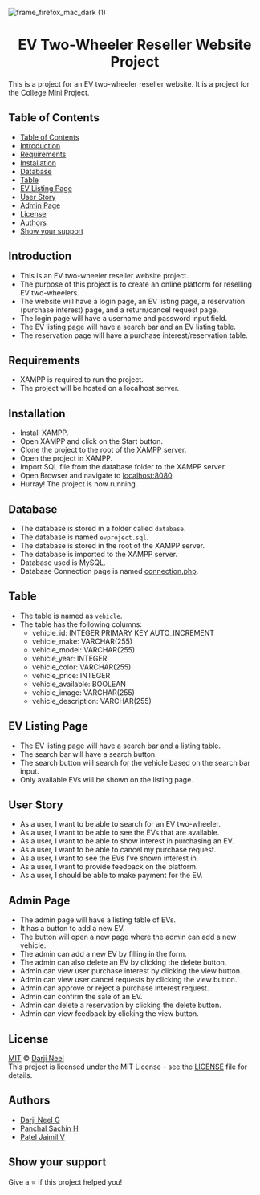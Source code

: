 ![frame_firefox_mac_dark (1)]((https://github.com/user-attachments/assets/e3018c97-e948-4456-9b53-9b60dfcdf07b)
)

<h1 align="center">EV Two-Wheeler Reseller Website Project</h1>  

This is a project for an EV two-wheeler reseller website. It is a project for the College Mini Project.

## Table of Contents

- [Table of Contents](#table-of-contents)
- [Introduction](#introduction)
- [Requirements](#requirements)
- [Installation](#installation)
- [Database](#database)
- [Table](#table)
- [EV Listing Page](#ev-listing-page)
- [User Story](#user-story)
- [Admin Page](#admin-page)
- [License](#license)
- [Authors](#authors)
- [Show your support](#show-your-support)

## Introduction

- This is an EV two-wheeler reseller website project.
- The purpose of this project is to create an online platform for reselling EV two-wheelers.
- The website will have a login page, an EV listing page, a reservation (purchase interest) page, and a return/cancel request page.
- The login page will have a username and password input field.
- The EV listing page will have a search bar and an EV listing table.
- The reservation page will have a purchase interest/reservation table.

## Requirements

- XAMPP is required to run the project.
- The project will be hosted on a localhost server.

## Installation

- Install XAMPP.
- Open XAMPP and click on the Start button.
- Clone the project to the root of the XAMPP server.
- Open the project in XAMPP.
- Import SQL file from the database folder to the XAMPP server.
- Open Browser and navigate to [localhost:8080](http://localhost:8080).
- Hurray! The project is now running.

## Database

- The database is stored in a folder called `database`.
- The database is named `evproject.sql`.
- The database is stored in the root of the XAMPP server.
- The database is imported to the XAMPP server.
- Database used is MySQL.
- Database Connection page is named [connection.php](/connection.php).

## Table

- The table is named as `vehicle`.
- The table has the following columns:
    - vehicle_id: INTEGER PRIMARY KEY AUTO_INCREMENT
    - vehicle_make: VARCHAR(255)
    - vehicle_model: VARCHAR(255)
    - vehicle_year: INTEGER
    - vehicle_color: VARCHAR(255)
    - vehicle_price: INTEGER
    - vehicle_available: BOOLEAN
    - vehicle_image: VARCHAR(255)
    - vehicle_description: VARCHAR(255)

## EV Listing Page

- The EV listing page will have a search bar and a listing table.
- The search bar will have a search button.
- The search button will search for the vehicle based on the search bar input.
- Only available EVs will be shown on the listing page.

## User Story

- As a user, I want to be able to search for an EV two-wheeler.
- As a user, I want to be able to see the EVs that are available.
- As a user, I want to be able to show interest in purchasing an EV.
- As a user, I want to be able to cancel my purchase request.
- As a user, I want to see the EVs I’ve shown interest in.
- As a user, I want to provide feedback on the platform.
- As a user, I should be able to make payment for the EV.

## Admin Page

- The admin page will have a listing table of EVs.
- It has a button to add a new EV.
- The button will open a new page where the admin can add a new vehicle.
- The admin can add a new EV by filling in the form.
- The admin can also delete an EV by clicking the delete button.
- Admin can view user purchase interest by clicking the view button.
- Admin can view user cancel requests by clicking the view button.
- Admin can approve or reject a purchase interest request.
- Admin can confirm the sale of an EV.
- Admin can delete a reservation by clicking the delete button.
- Admin can view feedback by clicking the view button.

## License

[MIT](https://choosealicense.com/licenses/mit/) © [Darji Neel](https://github.com/Neel-Darji30)  
This project is licensed under the MIT License - see the [LICENSE](LICENSE) file for details.

## Authors 

- [Darji Neel G](https://github.com/Neel-Darji30)
- [Panchal Sachin H](https://github.com/sachinpanchal1170)
- [Patel Jaimil V](https://github.com/jaimil-patel47)

## Show your support

Give a ⭐️ if this project helped you!
